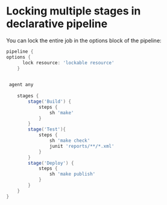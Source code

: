 # Locking multiple stages in declarative pipeline

You can lock the entire job in the options block of the pipeline:

```groovy
pipeline {
options {
      lock resource: 'lockable resource'
    }
   

 agent any 
 
    stages {
        stage('Build') { 
            steps { 
                sh 'make' 
            }
        }
        stage('Test'){
            steps {
                sh 'make check'
                junit 'reports/**/*.xml' 
            }
        }
        stage('Deploy') {
            steps {
                sh 'make publish'
            }
        }
    }
}
```
